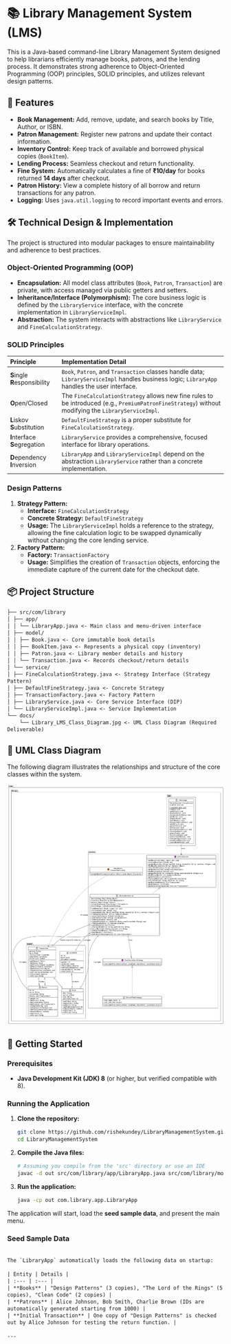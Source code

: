 # 📚 Library Management System (LMS)

This is a Java-based command-line Library Management System designed to help librarians efficiently manage books, patrons, and the lending process. It demonstrates strong adherence to Object-Oriented Programming (OOP) principles, SOLID principles, and utilizes relevant design patterns.

## 🌟 Features

* **Book Management:** Add, remove, update, and search books by Title, Author, or ISBN.
* **Patron Management:** Register new patrons and update their contact information.
* **Inventory Control:** Keep track of available and borrowed physical copies (`BookItem`).
* **Lending Process:** Seamless checkout and return functionality.
* **Fine System:** Automatically calculates a fine of **₹10/day** for books returned **14 days** after checkout.
* **Patron History:** View a complete history of all borrow and return transactions for any patron.
* **Logging:** Uses `java.util.logging` to record important events and errors.

## 🛠️ Technical Design & Implementation

The project is structured into modular packages to ensure maintainability and adherence to best practices.

### Object-Oriented Programming (OOP)

* **Encapsulation:** All model class attributes (`Book`, `Patron`, `Transaction`) are private, with access managed via public getters and setters.
* **Inheritance/Interface (Polymorphism):** The core business logic is defined by the `LibraryService` interface, with the concrete implementation in `LibraryServiceImpl`.
* **Abstraction:** The system interacts with abstractions like `LibraryService` and `FineCalculationStrategy`.

### SOLID Principles

| Principle | Implementation Detail |
| :--- | :--- |
| **S**ingle **R**esponsibility | `Book`, `Patron`, and `Transaction` classes handle data; `LibraryServiceImpl` handles business logic; `LibraryApp` handles the user interface. |
| **O**pen/Closed | The `FineCalculationStrategy` allows new fine rules to be introduced (e.g., `PremiumPatronFineStrategy`) without modifying the `LibraryServiceImpl`. |
| **L**iskov **S**ubstitution | `DefaultFineStrategy` is a proper substitute for `FineCalculationStrategy`. |
| **I**nterface **S**egregation | `LibraryService` provides a comprehensive, focused interface for library operations. |
| **D**ependency **I**nversion | `LibraryApp` and `LibraryServiceImpl` depend on the abstraction `LibraryService` rather than a concrete implementation. |

### Design Patterns

1.  **Strategy Pattern:**
    * **Interface:** `FineCalculationStrategy`
    * **Concrete Strategy:** `DefaultFineStrategy`
    * **Usage:** The `LibraryServiceImpl` holds a reference to the strategy, allowing the fine calculation logic to be swapped dynamically without changing the core lending service.
2.  **Factory Pattern:**
    * **Factory:** `TransactionFactory`
    * **Usage:** Simplifies the creation of `Transaction` objects, enforcing the immediate capture of the current date for the checkout date.

## 📦 Project Structure
```
├── src/com/library 
│ ├── app/ 
│ │ └── LibraryApp.java <- Main class and menu-driven interface 
│ ├── model/ 
│ │ ├── Book.java <- Core immutable book details 
│ │ ├── BookItem.java <- Represents a physical copy (inventory) 
│ │ ├── Patron.java <- Library member details and history 
│ │ └── Transaction.java <- Records checkout/return details 
│ └── service/ 
│ ├── FineCalculationStrategy.java <- Strategy Interface (Strategy Pattern) 
│ ├── DefaultFineStrategy.java <- Concrete Strategy 
│ ├── TransactionFactory.java <- Factory Pattern 
│ ├── LibraryService.java <- Core Service Interface (DIP) 
│ └── LibraryServiceImpl.java <- Service Implementation 
└── docs/ 
	└── Library_LMS_Class_Diagram.jpg <- UML Class Diagram (Required Deliverable)	
```
	
## 📐 UML Class Diagram

The following diagram illustrates the relationships and structure of the core classes within the system.

![Class Diagram](docs/class-diagram.jpg)

## 🚀 Getting Started

### Prerequisites

* **Java Development Kit (JDK) 8** (or higher, but verified compatible with 8).

### Running the Application

1.  **Clone the repository:**
    ```bash
    git clone https://github.com/rishekundey/LibraryManagementSystem.git
    cd LibraryManagementSystem
    ```
2.  **Compile the Java files:**
    ```bash
    # Assuming you compile from the 'src' directory or use an IDE
    javac -d out src/com/library/app/LibraryApp.java src/com/library/model/*.java src/com/library/service/*.java
    ```
3.  **Run the application:**
    ```bash
    java -cp out com.library.app.LibraryApp
    ```

The application will start, load the **seed sample data**, and present the main menu.

### Seed Sample Data
```

The `LibraryApp` automatically loads the following data on startup:

| Entity | Details |
| :--- | :--- |
| **Books** | "Design Patterns" (3 copies), "The Lord of the Rings" (5 copies), "Clean Code" (2 copies) |
| **Patrons** | Alice Johnson, Bob Smith, Charlie Brown (IDs are automatically generated starting from 1000) |
| **Initial Transaction** | One copy of "Design Patterns" is checked out by Alice Johnson for testing the return function. |

---
```
